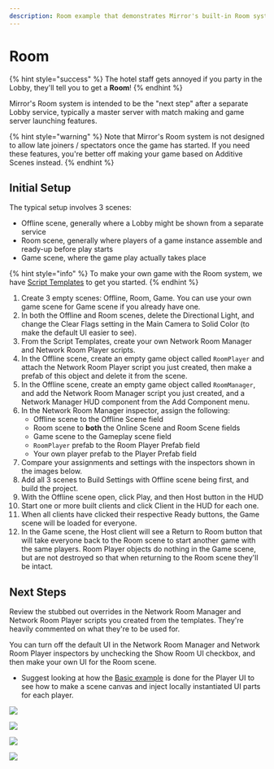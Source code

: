 ```yaml
---
description: Room example that demonstrates Mirror's built-in Room system.
---
```


# Room

{% hint style="success" %}
The hotel staff gets annoyed if you party in the Lobby, they'll tell you to get a **Room**!
{% endhint %}

Mirror's Room system is intended to be the "next step" after a separate Lobby service, typically a master server with match making and game server launching features.

{% hint style="warning" %}
Note that Mirror's Room system is not designed to allow late joiners / spectators once the game has started.  If you need these features, you're better off making your game based on Additive Scenes instead.
{% endhint %}

## Initial Setup

The typical setup involves 3 scenes:

* Offline scene, generally where a Lobby might be shown from a separate service
* Room scene, generally where players of a game instance assemble and ready-up before play starts
* Game scene, where the game play actually takes place

{% hint style="info" %}
To make your own game with the Room system, we have [Script Templates](../general/script-templates.md) to get you started.
{% endhint %}

1. Create 3 empty scenes: Offline, Room, Game.  You can use your own game scene for Game scene if you already have one.
2. In both the Offline and Room scenes, delete the Directional Light, and change the Clear Flags setting in the Main Camera to Solid Color (to make the default UI easier to see).
3. From the Script Templates, create your own Network Room Manager and Network Room Player scripts.
4. In the Offline scene, create an empty game object called `RoomPlayer` and attach the Network Room Player script you just created, then make a prefab of this object and delete it from the scene.
5. In the Offline scene, create an empty game object called `RoomManager`, and add the Network Room Manager script you just created, and a Network Manager HUD component from the Add Component menu.
6. In the Network Room Manager inspector, assign the following:
   * Offline scene to the Offline Scene field
   * Room scene to **both** the Online Scene and Room Scene fields
   * Game scene to the Gameplay scene field
   * `RoomPlayer` prefab to the Room Player Prefab field
   * Your own player prefab to the Player Prefab field
7. Compare your assignments and settings with the inspectors shown in the images below.
8. Add all 3 scenes to Build Settings with Offline scene being first, and build the project.
9. With the Offline scene open, click Play, and then Host button in the HUD
10. Start one or more built clients and click Client in the HUD for each one.
11. When all clients have clicked their respective Ready buttons, the Game scene will be loaded for everyone.
12. In the Game scene, the Host client will see a Return to Room button that will take everyone back to the Room scene to start another game with the same players.  Room Player objects do nothing in the Game scene, but are not destroyed so that when returning to the Room scene they'll be intact.

## Next Steps

Review the stubbed out overrides in the Network Room Manager and Network Room Player scripts you created from the templates.  They're heavily commented on what they're to be used for.

You can turn off the default UI in the Network Room Manager and Network Room Player inspectors by unchecking the Show Room UI checkbox, and then make your own UI for the Room scene.

* Suggest looking at how the [Basic example](basic.md) is done for the Player UI to see how to make a scene canvas and inject locally instantiated UI parts for each player.

![](<../../.gitbook/assets/image (121).png>)

![](<../../.gitbook/assets/image (30).png>)

![](<../../.gitbook/assets/image (38).png>)

![](<../../.gitbook/assets/image (67).png>)
